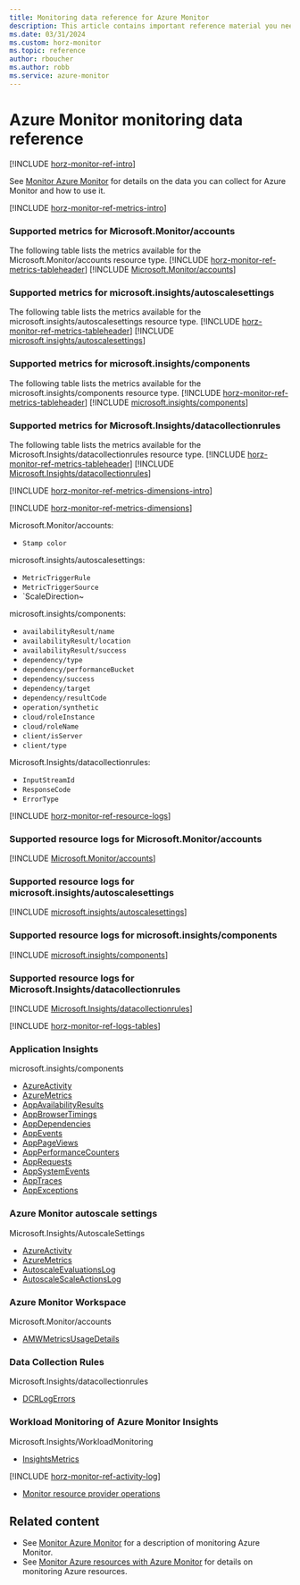 ```yaml
---
title: Monitoring data reference for Azure Monitor
description: This article contains important reference material you need when you monitor Azure Monitor.
ms.date: 03/31/2024
ms.custom: horz-monitor
ms.topic: reference
author: rboucher
ms.author: robb
ms.service: azure-monitor
---
```


# Azure Monitor monitoring data reference

[!INCLUDE [horz-monitor-ref-intro](~/reusable-content/ce-skilling/azure/includes/azure-monitor/horizontals/horz-monitor-ref-intro.md)]

See [Monitor Azure Monitor](monitor-azure-monitor.md) for details on the data you can collect for Azure Monitor and how to use it.

<!-- ## Metrics. Required section. -->
[!INCLUDE [horz-monitor-ref-metrics-intro](~/reusable-content/ce-skilling/azure/includes/azure-monitor/horizontals/horz-monitor-ref-metrics-intro.md)]

<!-- Repeat the following section for each resource type/namespace in your service. For each ### section, replace the <ResourceType/namespace> placeholder, add the metrics-tableheader #include, and add the table #include.

To add the table #include, find the table(s) for the resource type in the Metrics column at https://review.learn.microsoft.com/en-us/azure/azure-monitor/reference/supported-metrics/metrics-index?branch=main#supported-metrics-and-log-categories-by-resource-type, which is autogenerated from underlying systems. -->

### Supported metrics for Microsoft.Monitor/accounts
The following table lists the metrics available for the Microsoft.Monitor/accounts resource type.
[!INCLUDE [horz-monitor-ref-metrics-tableheader](~/reusable-content/ce-skilling/azure/includes/azure-monitor/horizontals/horz-monitor-ref-metrics-tableheader.md)]
[!INCLUDE [Microsoft.Monitor/accounts](~/azure-reference-other-repo/azure-monitor-ref/supported-metrics/includes/microsoft-monitor-accounts-metrics-include.md)]

### Supported metrics for microsoft.insights/autoscalesettings
The following table lists the metrics available for the microsoft.insights/autoscalesettings resource type.
[!INCLUDE [horz-monitor-ref-metrics-tableheader](~/reusable-content/ce-skilling/azure/includes/azure-monitor/horizontals/horz-monitor-ref-metrics-tableheader.md)]
[!INCLUDE [microsoft.insights/autoscalesettings](~/azure-reference-other-repo/azure-monitor-ref/supported-metrics/includes/microsoft-insights-autoscalesettings-metrics-include.md)]

### Supported metrics for microsoft.insights/components
The following table lists the metrics available for the microsoft.insights/components resource type.
[!INCLUDE [horz-monitor-ref-metrics-tableheader](~/reusable-content/ce-skilling/azure/includes/azure-monitor/horizontals/horz-monitor-ref-metrics-tableheader.md)]
[!INCLUDE [microsoft.insights/components](~/azure-reference-other-repo/azure-monitor-ref/supported-metrics/includes/microsoft-insights-components-metrics-include.md)]

### Supported metrics for Microsoft.Insights/datacollectionrules
The following table lists the metrics available for the Microsoft.Insights/datacollectionrules resource type.
[!INCLUDE [horz-monitor-ref-metrics-tableheader](~/reusable-content/ce-skilling/azure/includes/azure-monitor/horizontals/horz-monitor-ref-metrics-tableheader.md)]
[!INCLUDE [Microsoft.Insights/datacollectionrules](~/azure-reference-other-repo/azure-monitor-ref/supported-metrics/includes/microsoft-insights-datacollectionrules-metrics-include.md)]

<!-- ## Metric dimensions. Required section. -->
[!INCLUDE [horz-monitor-ref-metrics-dimensions-intro](~/reusable-content/ce-skilling/azure/includes/azure-monitor/horizontals/horz-monitor-ref-metrics-dimensions-intro.md)]

[!INCLUDE [horz-monitor-ref-metrics-dimensions](~/reusable-content/ce-skilling/azure/includes/azure-monitor/horizontals/horz-monitor-ref-metrics-dimensions.md)]

Microsoft.Monitor/accounts:

- `Stamp color`

microsoft.insights/autoscalesettings:

- `MetricTriggerRule`
- `MetricTriggerSource`
- `ScaleDirection~

microsoft.insights/components:

- `availabilityResult/name`
- `availabilityResult/location`
- `availabilityResult/success`
- `dependency/type`
- `dependency/performanceBucket`
- `dependency/success`
- `dependency/target`
- `dependency/resultCode`
- `operation/synthetic`
- `cloud/roleInstance`
- `cloud/roleName`
- `client/isServer`
- `client/type`

Microsoft.Insights/datacollectionrules:

- `InputStreamId`
- `ResponseCode`
- `ErrorType`

<!-- ## Resource logs. Required section. -->
[!INCLUDE [horz-monitor-ref-resource-logs](~/reusable-content/ce-skilling/azure/includes/azure-monitor/horizontals/horz-monitor-ref-resource-logs.md)]

### Supported resource logs for Microsoft.Monitor/accounts
[!INCLUDE [Microsoft.Monitor/accounts](~/azure-reference-other-repo/azure-monitor-ref/supported-logs/includes/microsoft-monitor-accounts-logs-include.md)]

### Supported resource logs for microsoft.insights/autoscalesettings
[!INCLUDE [microsoft.insights/autoscalesettings](~/azure-reference-other-repo/azure-monitor-ref/supported-logs/includes/microsoft-insights-autoscalesettings-logs-include.md)]

### Supported resource logs for microsoft.insights/components
[!INCLUDE [microsoft.insights/components](~/azure-reference-other-repo/azure-monitor-ref/supported-logs/includes/microsoft-insights-components-logs-include.md)]

### Supported resource logs for Microsoft.Insights/datacollectionrules
[!INCLUDE [Microsoft.Insights/datacollectionrules](~/azure-reference-other-repo/azure-monitor-ref/supported-logs/includes/microsoft-insights-datacollectionrules-logs-include.md)]

<!-- ## Azure Monitor Logs tables. Required section. -->
[!INCLUDE [horz-monitor-ref-logs-tables](~/reusable-content/ce-skilling/azure/includes/azure-monitor/horizontals/horz-monitor-ref-logs-tables.md)]

<!-- Find the table(s) for your service at https://learn.microsoft.com/azure/azure-monitor/reference/tables/tables-resourcetype. These files are auto generated from the REST API. -->

### Application Insights
microsoft.insights/components

- [AzureActivity](/azure/azure-monitor/reference/tables/AzureActivity#columns)
- [AzureMetrics](/azure/azure-monitor/reference/tables/AzureMetrics#columns)
- [AppAvailabilityResults](/azure/azure-monitor/reference/tables/AppAvailabilityResults#columns)
- [AppBrowserTimings](/azure/azure-monitor/reference/tables/AutoscaleScaleActionsLog#columns)
- [AppDependencies](/azure/azure-monitor/reference/tables/AppDependencies#columns)
- [AppEvents](/azure/azure-monitor/reference/tables/AppEvents#columns)
- [AppPageViews](/azure/azure-monitor/reference/tables/AppPageViews#columns)
- [AppPerformanceCounters](/azure/azure-monitor/reference/tables/AppPerformanceCounters#columns)
- [AppRequests](/azure/azure-monitor/reference/tables/AppRequests#columns)
- [AppSystemEvents](/azure/azure-monitor/reference/tables/AppSystemEvents#columns)
- [AppTraces](/azure/azure-monitor/reference/tables/AppTraces#columns)
- [AppExceptions](/azure/azure-monitor/reference/tables/AppExceptions#columns)

### Azure Monitor autoscale settings
Microsoft.Insights/AutoscaleSettings

- [AzureActivity](/azure/azure-monitor/reference/tables/AzureActivity#columns)
- [AzureMetrics](/azure/azure-monitor/reference/tables/AzureMetrics#columns)
- [AutoscaleEvaluationsLog](/azure/azure-monitor/reference/tables/AutoscaleEvaluationsLog#columns)
- [AutoscaleScaleActionsLog](/azure/azure-monitor/reference/tables/AutoscaleScaleActionsLog#columns)

### Azure Monitor Workspace
Microsoft.Monitor/accounts

- [AMWMetricsUsageDetails](/azure/azure-monitor/reference/tables/AMWMetricsUsageDetails#columns)

### Data Collection Rules
Microsoft.Insights/datacollectionrules

- [DCRLogErrors](/azure/azure-monitor/reference/tables/DCRLogErrors#columns)

### Workload Monitoring of Azure Monitor Insights
Microsoft.Insights/WorkloadMonitoring

- [InsightsMetrics](/azure/azure-monitor/reference/tables/InsightsMetrics#columns)

<!-- ## Activity log. Required section.
Refer to https://learn.microsoft.com/azure/role-based-access-control/resource-provider-operations and add the operations for your service.-->

[!INCLUDE [horz-monitor-ref-activity-log](~/reusable-content/ce-skilling/azure/includes/azure-monitor/horizontals/horz-monitor-ref-activity-log.md)]
- [Monitor resource provider operations](/azure/role-based-access-control/resource-provider-operations#monitor)

## Related content

- See [Monitor Azure Monitor](monitor-azure-monitor.md) for a description of monitoring Azure Monitor.
- See [Monitor Azure resources with Azure Monitor](/azure/azure-monitor/essentials/monitor-azure-resource) for details on monitoring Azure resources.
